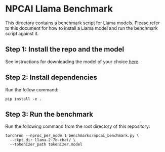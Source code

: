 # NPCAI Llama Benchmark

This directory contains a benchmark script for Llama models. Please refer to this document for how to install a Llama model and run the benchmark script against it.

## Step 1: Install the repo and the model

See instructions for downloading the model of your choice [here](https://github.com/NPCAI-Studio/llama/blob/main/README.md).

## Step 2: Install dependencies

Run the follow command:

```
pip install -e .
```

## Step 3: Run the benchmark

Run the following command from the root directory of this repository:

```
torchrun --nproc_per_node 1 benchmarks/npcai_benchmark.py \
  --ckpt_dir llama-2-7b-chat/ \
  --tokenizer_path tokenizer.model
```
